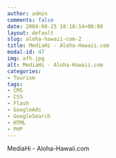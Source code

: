 ```yaml
---
author: admin
comments: false
date: 2004-08-25 18:18:14+00:00
layout: default
slug: aloha-hawaii-com-2
title: MediaHi - Aloha-Hawaii.com
modal-id: 47
img: afh.jpg
alt: MediaHi - Aloha-Hawaii.com
categories:
- Tourism
tags:
- CMS
- CSS
- Flash
- GoogleAds
- GoogleSearch
- HTML
- PHP
---
```

MediaHi - Aloha-Hawaii.com